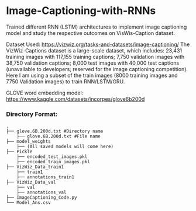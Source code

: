 # Image-Captioning-with-RNNs
Trained different RNN (LSTM) architectures to implement image captioning model and study the respective outcomes on VisWis-Caption dataset.

Dataset Used: https://vizwiz.org/tasks-and-datasets/image-captioning/
The VizWiz-Captions dataset is a large-scale dataset, which includes: 23,431 training images with 117,155 training captions; 7,750 validation images with 
38,750 validation captions; 8,000 test images with 40,000 test captions (unavailable to developers; reserved for the image captioning competition). Here I am using a subset of the train images (8000 training images and 7750 Validation images) to train RNN/LSTM/GRU.

GLOVE word embedding model: https://www.kaggle.com/datasets/incorpes/glove6b200d

### Directory Format:

    .
    ├── glove.6B.200d.txt #Directory name
        ├── glove.6B.200d.txt #File name
    ├── model_weights
        ├── (All saved models will come here)
    ├── Pickle
        ├── encoded_test_images.pkl
        ├── encoded_train_images.pkl
    ├── VizWiz_Data_train1
        ├── train1
        ├── annotations_train1
    ├── VizWiz_Data_val
        ├── val
        ├── annotations_val
    ├── ImageCaptioning_Code.py
    └── Model_Ans.csv
